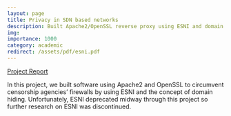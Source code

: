 ```yaml
---
layout: page
title: Privacy in SDN based networks
description: Built Apache2/OpenSSL reverse proxy using ESNI and domain fronting to bypass censorship firewalls
img: 
importance: 1000
category: academic
redirect: /assets/pdf/esni.pdf
---
```


[Project Report](/assets/pdf/esni.pdf)

<!-- Nowadays it is common practice to host multiple websites at the same IP address. This is made by possible through the use of Server Name Indication (SNI). The SNI extension enables servers to return the correct SSL certificate during the TLS handshake. 

ESNI keeps the SNI secret by encrypting the SNI in the TLS handshake. This is done using public key cryptography, wherein the server keeps a public key in its DNS record which can be used to encrypt the SNI field. 

Domain fronting is a technique in which different domain names are present in the SNI field and the HTTP host header. The SNI field contains a normal uncensored domain whereas the host header contains the secret cnesored domain. However, this technique was discontinued by CDNs. -->

In this project, we built software using Apache2 and OpenSSL to circumvent censorship agencies’ firewalls by using ESNI and the concept of domain hiding. Unfortunately, ESNI deprecated midway through this project so further research on ESNI was discontinued. 
